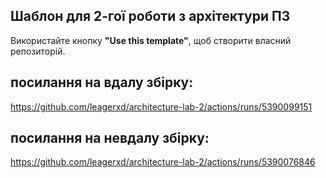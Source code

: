 Шаблон для 2-гої роботи з архітектури ПЗ
---

Використайте кнопку **"Use this template"**, щоб створити власний репозиторій.

## посилання на вдалу збірку:
https://github.com/leagerxd/architecture-lab-2/actions/runs/5390099151
## посилання на невдалу збірку:
https://github.com/leagerxd/architecture-lab-2/actions/runs/5390076846
